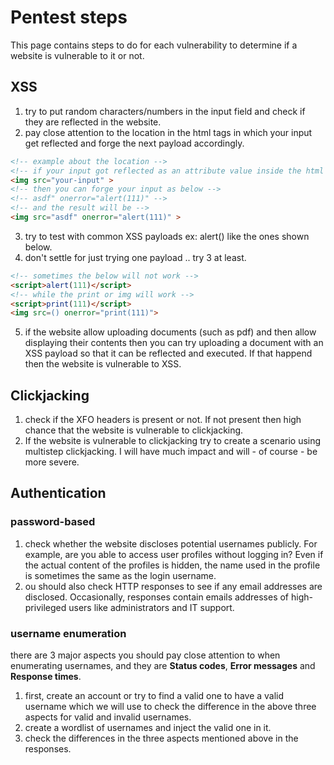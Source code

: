 # Pentest steps

This page contains steps to do for each vulnerability to determine if a website is vulnerable to it or not.

## XSS
1. try to put random characters/numbers in the input field and check if they are reflected in the website.
2. pay close attention to the location in the html tags in which your input get reflected and forge the next payload accordingly.
```html
<!-- example about the location -->
<!-- if your input got reflected as an attribute value inside the html's opening tag -->
<img src="your-input" >
<!-- then you can forge your input as below -->
<!-- asdf" onerror="alert(111)" -->
<!-- and the result will be -->
<img src="asdf" onerror="alert(111)" >
```
3. try to test with common XSS payloads ex: alert() like the ones shown below.
4. don't settle for just trying one payload .. try 3 at least.
```html
<!-- sometimes the below will not work -->
<script>alert(111)</script>
<!-- while the print or img will work -->
<script>print(111)</script>
<img src=() onerror="print(111)">
```
5. if the website allow uploading documents (such as pdf) and then allow displaying their contents then you can try uploading a document with an XSS payload so that it can be reflected and executed. If that happend then the website is vulnerable to XSS.


## Clickjacking
1. check if the XFO headers is present or not. If not present then high chance that the website is vulnerable to clickjacking.
2. If the website is vulnerable to clickjacking try to create a scenario using multistep clickjacking. I will have much impact and will - of course - be more severe.

## Authentication
### password-based
1. check whether the website discloses potential usernames publicly. For example, are you able to access user profiles without logging in? Even if the actual content of the profiles is hidden, the name used in the profile is sometimes the same as the login username.
2. ou should also check HTTP responses to see if any email addresses are disclosed. Occasionally, responses contain emails addresses of high-privileged users like administrators and IT support.

### username enumeration
there are 3 major aspects you should pay close attention to when enumerating usernames, and they are __Status codes__, __Error messages__ and __Response times__.
1. first, create an account or try to find a valid one to have a valid username which we will use to check the difference in the above three aspects for valid and invalid usernames.
2. create a wordlist of usernames and inject the valid one in it.
3. check the differences in the three aspects mentioned above in the responses.


